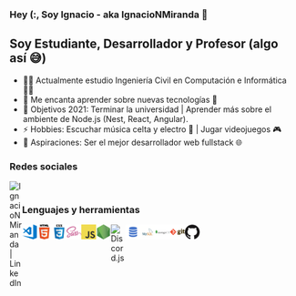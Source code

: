 ### Hey (:, Soy Ignacio - aka IgnacioNMiranda 👋

## Soy Estudiante, Desarrollador y Profesor (algo así 😅)

- 👨‍🎓 Actualmente estudio Ingeniería Civil en Computación e Informática 🧑‍🎓
- 👯 Me encanta aprender sobre nuevas tecnologías 🎈
- 🥅 Objetivos 2021: Terminar la universidad | Aprender más sobre el ambiente de Node.js (Nest, React, Angular).
- ⚡ Hobbies: Escuchar música celta y electro 🎵 | Jugar videojuegos 🎮
- 🔗 Aspiraciones: Ser el mejor desarrollador web fullstack 🌐

### Redes sociales

[<img align="left" alt="IgnacioNMiranda | LinkedIn" width="22px" src="https://cdn.jsdelivr.net/npm/simple-icons@v3/icons/linkedin.svg" />][linkedin]

<br />

### Lenguajes y herramientas

[<img align="left" alt="Visual Studio Code" width="26px" src="https://raw.githubusercontent.com/github/explore/80688e429a7d4ef2fca1e82350fe8e3517d3494d/topics/visual-studio-code/visual-studio-code.png" />][vscurl]
<img align="left" alt="HTML5" width="26px" src="https://raw.githubusercontent.com/github/explore/80688e429a7d4ef2fca1e82350fe8e3517d3494d/topics/html/html.png" />
<img align="left" alt="CSS3" width="26px" src="https://raw.githubusercontent.com/github/explore/80688e429a7d4ef2fca1e82350fe8e3517d3494d/topics/css/css.png" />
<img align="left" alt="Sass" width="26px" src="https://raw.githubusercontent.com/github/explore/80688e429a7d4ef2fca1e82350fe8e3517d3494d/topics/sass/sass.png" />
<img align="left" alt="JavaScript" width="26px" src="https://raw.githubusercontent.com/github/explore/80688e429a7d4ef2fca1e82350fe8e3517d3494d/topics/javascript/javascript.png" />
[<img align="left" alt="Node.js" width="26px" src="https://raw.githubusercontent.com/github/explore/80688e429a7d4ef2fca1e82350fe8e3517d3494d/topics/nodejs/nodejs.png" />][nodejsurl]
[<img align="left" alt="Discord.js" width="26px" src="https://discord.js.org/static/logo-square.png" />][discordjsurl]
<img align="left" alt="SQL" width="26px" src="https://raw.githubusercontent.com/github/explore/80688e429a7d4ef2fca1e82350fe8e3517d3494d/topics/sql/sql.png" />
[<img align="left" alt="MySQL" width="26px" src="https://raw.githubusercontent.com/github/explore/80688e429a7d4ef2fca1e82350fe8e3517d3494d/topics/mysql/mysql.png" />][mysqlurl]
[<img align="left" alt="MongoDB" width="26px" src="https://raw.githubusercontent.com/github/explore/80688e429a7d4ef2fca1e82350fe8e3517d3494d/topics/mongodb/mongodb.png" />][mongodburl]
[<img align="left" alt="Git" width="26px" src="https://raw.githubusercontent.com/github/explore/80688e429a7d4ef2fca1e82350fe8e3517d3494d/topics/git/git.png" />][giturl]
[<img align="left" alt="GitHub" width="26px" src="https://raw.githubusercontent.com/github/explore/78df643247d429f6cc873026c0622819ad797942/topics/github/github.png" />][githuburl]

<br />
<br />

[linkedin]: https://linkedin.com/in/ignacio-miranda-figueroa
[vscurl]: https://code.visualstudio.com/
[nodejsurl]: https://nodejs.org/en/
[discordjsurl]: https://discord.com/oauth2/authorize?client_id=768272679051591691&permissions=8&scope=bot
[mysqlurl]: https://www.mysql.com/about/
[mongodburl]: https://www.mongodb.com/
[giturl]: https://git-scm.com/
[githuburl]: https://github.com/
